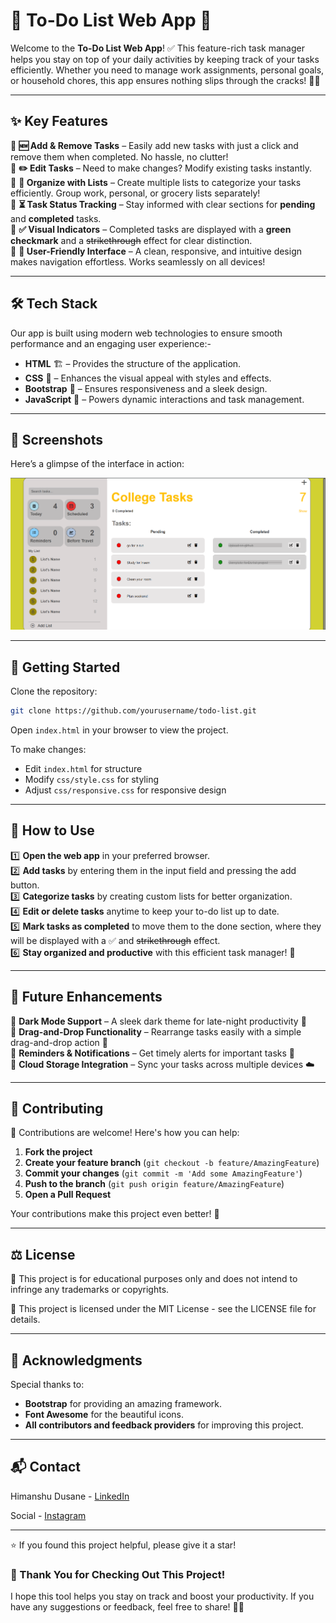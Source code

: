# 📌 To-Do List Web App 🚀

Welcome to the **To-Do List Web App**! ✅ This feature-rich task manager helps you stay on top of your daily activities by keeping track of your tasks efficiently. Whether you need to manage work assignments, personal goals, or household chores, this app ensures nothing slips through the cracks! 📝💡

---

## ✨ Key Features

🔹 **🆕 Add & Remove Tasks** – Easily add new tasks with just a click and remove them when completed. No hassle, no clutter!  
🔹 **✏️ Edit Tasks** – Need to make changes? Modify existing tasks instantly.  
🔹 **📂 Organize with Lists** – Create multiple lists to categorize your tasks efficiently. Group work, personal, or grocery lists separately!  
🔹 **⏳ Task Status Tracking** – Stay informed with clear sections for **pending** and **completed** tasks.  
🔹 **✅ Visual Indicators** – Completed tasks are displayed with a **green checkmark** and a ~~strikethrough~~ effect for clear distinction.  
🔹 **🎯 User-Friendly Interface** – A clean, responsive, and intuitive design makes navigation effortless. Works seamlessly on all devices!  

---

## 🛠 Tech Stack

Our app is built using modern web technologies to ensure smooth performance and an engaging user experience:-

- **HTML** 🏗️ – Provides the structure of the application.
- **CSS** 🎨 – Enhances the visual appeal with styles and effects.
- **Bootstrap** 🚀 – Ensures responsiveness and a sleek design.
- **JavaScript** 🧠 – Powers dynamic interactions and task management.

---

## 📸 Screenshots

Here’s a glimpse of the interface in action:

![To-Do List Screenshot](screenshots/ss1.png)

---

## 🚀 Getting Started

Clone the repository:
```bash
git clone https://github.com/yourusername/todo-list.git
```
Open `index.html` in your browser to view the project.

To make changes:

- Edit `index.html` for structure
- Modify `css/style.css` for styling
- Adjust `css/responsive.css` for responsive design

---

## 🚀 How to Use

1️⃣ **Open the web app** in your preferred browser.  
2️⃣ **Add tasks** by entering them in the input field and pressing the add button.  
3️⃣ **Categorize tasks** by creating custom lists for better organization.  
4️⃣ **Edit or delete tasks** anytime to keep your to-do list up to date.  
5️⃣ **Mark tasks as completed** to move them to the done section, where they will be displayed with a ✅ and ~~strikethrough~~ effect.  
6️⃣ **Stay organized and productive** with this efficient task manager! 🎯

---

## 🔮 Future Enhancements

🚀 **Dark Mode Support** – A sleek dark theme for late-night productivity 🌙  
🚀 **Drag-and-Drop Functionality** – Rearrange tasks easily with a simple drag-and-drop action 🔀  
🚀 **Reminders & Notifications** – Get timely alerts for important tasks 🔔  
🚀 **Cloud Storage Integration** – Sync your tasks across multiple devices ☁️  

---

## 🤝 Contributing

🎯 Contributions are welcome! Here's how you can help:

1. **Fork the project**
2. **Create your feature branch** (`git checkout -b feature/AmazingFeature`)
3. **Commit your changes** (`git commit -m 'Add some AmazingFeature'`)
4. **Push to the branch** (`git push origin feature/AmazingFeature`)
5. **Open a Pull Request**

Your contributions make this project even better! 🚀

---

## ⚖️ License

📌 This project is for educational purposes only and does not intend to infringe any trademarks or copyrights. 

📝 This project is licensed under the MIT License - see the LICENSE file for details.

---

## 🙏 Acknowledgments

Special thanks to:
- **Bootstrap** for providing an amazing framework.
- **Font Awesome** for the beautiful icons.
- **All contributors and feedback providers** for improving this project.

---

## 📬 Contact

Himanshu Dusane - [LinkedIn](https://www.linkedin.com/in/himanshu-dusane-5a8ab6274/)

Social - [Instagram](https://www.instagram.com/_.himanxhu_.1/)

---

⭐️ If you found this project helpful, please give it a star!


### 🎉 Thank You for Checking Out This Project! 
I hope this tool helps you stay on track and boost your productivity. If you have any suggestions or feedback, feel free to share! 🚀😊

